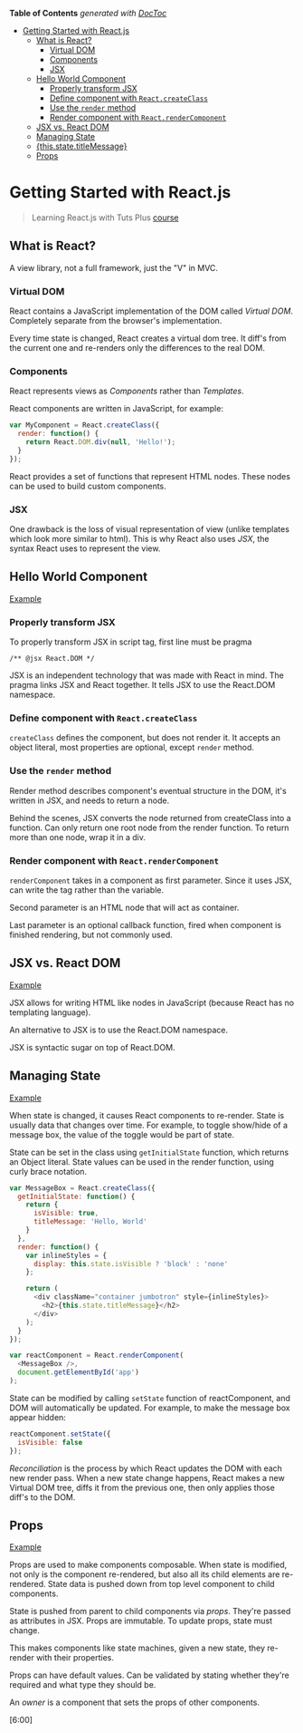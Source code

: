 <!-- START doctoc generated TOC please keep comment here to allow auto update -->
<!-- DON'T EDIT THIS SECTION, INSTEAD RE-RUN doctoc TO UPDATE -->
**Table of Contents**  *generated with [DocToc](http://doctoc.herokuapp.com/)*

- [Getting Started with React.js](#getting-started-with-reactjs)
  - [What is React?](#what-is-react)
    - [Virtual DOM](#virtual-dom)
    - [Components](#components)
    - [JSX](#jsx)
  - [Hello World Component](#hello-world-component)
    - [Properly transform JSX](#properly-transform-jsx)
    - [Define component with `React.createClass`](#define-component-with-reactcreateclass)
    - [Use the `render` method](#use-the-render-method)
    - [Render component with `React.renderComponent`](#render-component-with-reactrendercomponent)
  - [JSX vs. React DOM](#jsx-vs-react-dom)
  - [Managing State](#managing-state)
  - [{this.state.titleMessage}](#thisstatetitlemessage)
  - [Props](#props)

<!-- END doctoc generated TOC please keep comment here to allow auto update -->

# Getting Started with React.js

> Learning React.js with Tuts Plus [course](http://code.tutsplus.com/courses/getting-started-with-reactjs)

## What is React?

A view library, not a full framework, just the "V" in MVC.

### Virtual DOM

React contains a JavaScript implementation of the DOM called _Virtual DOM_.
Completely separate from the browser's implementation.

Every time state is changed, React creates a virtual dom tree.
It diff's from the current one and re-renders only the differences to the real DOM.

### Components

React represents views as _Components_ rather than _Templates_.

React components are written in JavaScript, for example:

```javascript
var MyComponent = React.createClass({
  render: function() {
    return React.DOM.div(null, 'Hello!');
  }
});
```

React provides a set of functions that represent HTML nodes.
These nodes can be used to build custom components.

### JSX

One drawback is the loss of visual representation of view
(unlike templates which look more similar to html).
This is why React also uses _JSX_, the syntax React uses to represent the view.

## Hello World Component

[Example](lesson01/index.html)

### Properly transform JSX

To properly transform JSX in script tag, first line must be pragma

```
/** @jsx React.DOM */
```

JSX is an independent technology that was made with React in mind.
The pragma links JSX and React together. It tells JSX to use the React.DOM namespace.

###  Define component with `React.createClass`

`createClass` defines the component, but does not render it.
It accepts an object literal, most properties are optional, except `render` method.

### Use the `render` method

Render method describes component's eventual structure in the DOM, it's written in JSX,
and needs to return a node.

Behind the scenes, JSX converts the node returned from createClass into a function.
Can only return one root node from the render function. To return more than one node, wrap it in a div.

### Render component with `React.renderComponent`

`renderComponent` takes in a component as first parameter.
Since it uses JSX, can write the tag rather than the variable.

Second parameter is an HTML node that will act as container.

Last parameter is an optional callback function, fired when component is finished rendering,
but not commonly used.

## JSX vs. React DOM

[Example](lesson02/index.html)

JSX allows for writing HTML like nodes in JavaScript (because React has no templating language).

An alternative to JSX is to use the React.DOM namespace.

JSX is syntactic sugar on top of React.DOM.

## Managing State

[Example](lesson03/index.html)

When state is changed, it causes React components to re-render. State is usually data that changes over time.
For example, to toggle show/hide of a message box, the value of the toggle would be part of state.

State can be set in the class using `getInitialState` function, which returns an Object literal. State values can be used in the render function, using curly brace notation.

```javascript
var MessageBox = React.createClass({
  getInitialState: function() {
    return {
      isVisible: true,
      titleMessage: 'Hello, World'
    }
  },
  render: function() {
    var inlineStyles = {
      display: this.state.isVisible ? 'block' : 'none'
    };

    return (
      <div className="container jumbotron" style={inlineStyles}>
        <h2>{this.state.titleMessage}</h2>
      </div>
    );
  }
});

var reactComponent = React.renderComponent(
  <MessageBox />,
  document.getElementById('app')
);
```

State can be modified by calling `setState` function of reactComponent, and DOM will automatically be updated. For example, to make the message box appear hidden:

```javascript
reactComponent.setState({
  isVisible: false
});
```

_Reconciliation_ is the process by which React updates the DOM with each new render pass.
When a new state change happens, React makes a new Virtual DOM tree, diffs it from the previous one,
then only applies those diff's to the DOM.

## Props

[Example](lesson04/index.html)

Props are used to make components composable. When state is modified, not only is the component re-rendered,
but also all its child elements are re-rendered. State data is pushed down from top level component to child components.

State is pushed from parent to child components via _props_. They're passed as attributes in JSX.
Props are immutable. To update props, state must change.

This makes components like state machines, given a new state, they re-render with their properties.

Props can have default values. Can be validated by stating whether they're required and what type they should be.

An _owner_ is a component that sets the props of other components.

[6:00]
